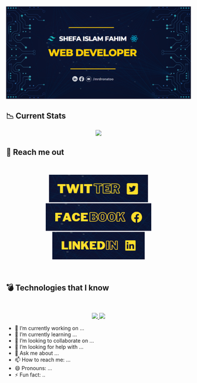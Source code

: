 [![Banner](https://raw.githubusercontent.com/dronatoo21/dronatoo21/5d989143829cf512416d6f37ba99bfe2b925a10d/git%20ban.png)](https://www.facebook.com/profile.php?id=100093659983951)

## :chart_with_downwards_trend: Current Stats

<p align="center">
  <img width="70%" src="https://github-readme-streak-stats.herokuapp.com?user=dronatoo21&theme=yeblu&date_format=M%20j%5B%2C%20Y%5D" />
</p>

## :email: Reach me out
<br/>

[<p align="center"><img height="75" src="https://raw.githubusercontent.com/dronatoo21/dronatoo21/705406ada9f57a462641f0101851a34739d09f16/twitter.png">]() [<img height="75" src="https://raw.githubusercontent.com/dronatoo21/dronatoo21/main/facebook.png">]() [<img height="75" 
 src="https://github.com/dronatoo21/dronatoo21/blob/main/linkedin.png"> </p>]()

 <br/>

 ## :bomb: Technologies that I know
 <br/>
<p align="center">
  <a href="https://skillicons.dev">
    <img src="https://skillicons.dev/icons?i=react,tailwind,html,css,js" />
  </a>
  <a href="https://skillicons.dev">
    <img src="https://skillicons.dev/icons?i=netlify,vite,firebase,mongodb,nodejs,express,vercel" />
  </a>
</p>


- 🔭 I’m currently working on ...
- 🌱 I’m currently learning ...
- 👯 I’m looking to collaborate on ...
- 🤔 I’m looking for help with ...
- 💬 Ask me about ...
- 📫 How to reach me: ...
- 😄 Pronouns: ...
- ⚡ Fun fact: ..
